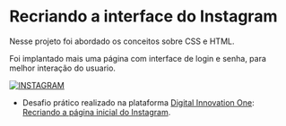 # Recriando a interface do Instagram

Nesse projeto foi abordado os conceitos sobre CSS e HTML.

Foi implantado mais uma página com interface de login e senha, para melhor interação do usuario.

[![INSTAGRAM]()](https://github.com/JrRehem/Recriando-a-pagina-inicial-do-instagram/)




- Desafio prático realizado na plataforma [Digital Innovation One](https://web.digitalinnovation.one/home "Digital Innovation One"): [Recriando a página inicial do Instagram](https://web.digitalinnovation.one/project/recriando-a-pagina-inicial-do-instagram/learning/35838848-f99e-473c-9201-816d046ebf12?back=/track/everis-fullstack-developer&bootcamp_id=4783a045-fcd6-4074-b5b7-4e85cab84888").
